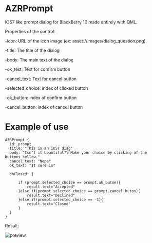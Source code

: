 AZRPrompt
=========

iOS7 like prompt dialog for BlackBerry 10 made entirely with QML.


Properties of the control:

-icon: URL of the icon image (ex: asset://images/dialog_question.png)

-title: The title of the dialog

-body: The main text of the dialog

-ok_text: Text for confirm button

-cancel_text: Text for cancel button

-selected_choice: index of clicked button

-ok_button: index of confirm button

-cancel_button: index of cancel button


Example of use
=================

    AZRPrompt {
      id: prompt
      title: "This is an iOS7 diag"
      body: "Isn't it beautiful?\nMake your choice by clicking of the buttons bellow."
      cancel_text: "Nope"
      ok_text: "It sure is"
      
      onClosed: {
          
          if (prompt.selected_choice == prompt.ok_buton){
              result.text="Accepted"
          }else if(prompt.selected_choice == prompt.cancel_buton){
              result.text="Declined"
          }else if(prompt.selected_choice == -1){
              result.text="Closed"
          }
      }
    }


Result:

![preview](http://i.imgur.com/xwU6vk0.png)


